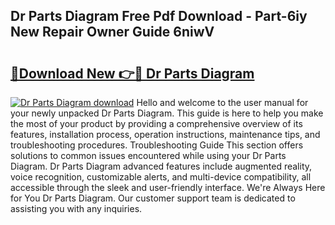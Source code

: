 ## Dr Parts Diagram Free Pdf Download - Part-6iy New Repair Owner Guide 6niwV

# <h2><a href="http://dfqw2v.blite.top/?on=Dr+Parts+Diagram">🔗Download New 👉🔴 Dr Parts Diagram</a></h2>

[![Dr Parts Diagram download](https://i.imgur.com/lujVjoI.png)](http://dfqw2v.blite.top/?on=Dr+Parts+Diagram)
Hello and welcome to the user manual for your newly unpacked Dr Parts Diagram. This guide is here to help you make the most of your product by providing a comprehensive overview of its features, installation process, operation instructions, maintenance tips, and troubleshooting procedures. Troubleshooting Guide This section offers solutions to common issues encountered while using your Dr Parts Diagram. Dr Parts Diagram advanced features include augmented reality, voice recognition, customizable alerts, and multi-device compatibility, all accessible through the sleek and user-friendly interface. We're Always Here for You Dr Parts Diagram. Our customer support team is dedicated to assisting you with any inquiries.
